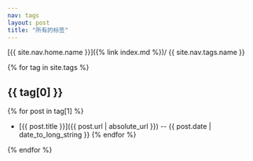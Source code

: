 ```yaml
---
nav: tags
layout: post
title: "所有的标签"
---
```


[{{ site.nav.home.name }}]({% link index.md %})/
{{ site.nav.tags.name }}

{% for tag in site.tags %}
## {{ tag[0] }}

{% for post in tag[1] %}
* [{{ post.title }}]({{ post.url | absolute_url }}) -- {{ post.date | date_to_long_string }}
{% endfor %}

{% endfor %}